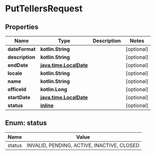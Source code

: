 
# PutTellersRequest

## Properties
| Name | Type | Description | Notes |
| ------------ | ------------- | ------------- | ------------- |
| **dateFormat** | **kotlin.String** |  |  [optional] |
| **description** | **kotlin.String** |  |  [optional] |
| **endDate** | [**java.time.LocalDate**](java.time.LocalDate.md) |  |  [optional] |
| **locale** | **kotlin.String** |  |  [optional] |
| **name** | **kotlin.String** |  |  [optional] |
| **officeId** | **kotlin.Long** |  |  [optional] |
| **startDate** | [**java.time.LocalDate**](java.time.LocalDate.md) |  |  [optional] |
| **status** | [**inline**](#Status) |  |  [optional] |


<a id="Status"></a>
## Enum: status
| Name | Value |
| ---- | ----- |
| status | INVALID, PENDING, ACTIVE, INACTIVE, CLOSED |



